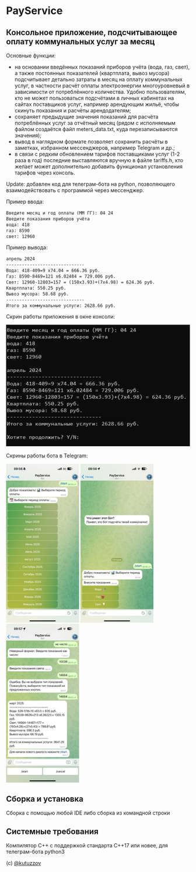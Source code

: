 # PayService
## Консольное приложение, подсчитывающее оплату коммунальных услуг за месяц
Основные функции:
- на основании введённых показаний приборов учёта (вода, газ, свет), а также постоянных показателей (квартплата, вывоз мусора) подсчитывает детально затраты в месяц на оплату коммунальных услуг, в частности расчёт оплаты электроэнергии многоуровневый в зависимости от потреблённого количества. Удобно пользователям, кто не может пользоваться подсчётами в личных кабинетах на сайтах поставщиков услуг, например арендующим жильё, чтобы скинуть показания и расчёты арендодателям;
- сохраняет предыдущие значения показаний для расчёта потреблённых услуг за отчётный месяц (рядом с исполняемым файлом создаётся файл meters_data.txt, куда перезаписываются значения);
- вывод в наглядном формате позволяет сохранить расчёты в заметках, избранном мессенджеров, например Telegram и др.;
- в связи с редким обновлением тарифов поставщиками услуг (1-2 раза в год) последние выставляются вручную в файле tariffs.h, кто желает может дополнительно добавить функционал установления тарифов через консоль.

Update: добавлен код для телеграм-бота на python, позволяющего взаимодействовать с программой через мессенджер.

Пример ввода:
```
Введите месяц и год оплаты (MM ГГ): 04 24
Введите показания приборов учёта
вода: 418
газ: 8590
свет: 12960
```
Пример вывода:
```
апрель 2024
------------------------------
Вода: 418-409=9 x74.04 = 666.36 руб.
Газ: 8590-8469=121 x6.02484 = 729.006 руб.
Свет: 12960-12803=157 = (150x3.93)+(7x4.98) = 624.36 руб.
Квартплата: 550.25 руб.
Вывоз мусора: 58.68 руб.
------------------------------
Итого за коммунальные услуги: 2628.66 руб.
```
Скрин работы приложения в окне консоли:

![](https://github.com/kutuzzov/PayService/blob/main/images/ps.png)

Скрины работы бота в Telegram:

<img src="images/photo_2025-04-04_09-59-14.jpg" alt="Пример изображения" width="200"> <img src="images/photo_2025-04-04_09-59-15.jpg" alt="Пример изображения" width="200"> <img src="images/photo_2025-04-04_09-59-16.jpg" alt="Пример изображения" width="200">

## Сборка и установка
Сборка с помощью любой IDE либо сборка из командной строки

## Системные требования
Компилятор С++ с поддержкой стандарта C++17 или новее, для телеграм-бота python3

(с) [@kutuzzov](https://github.com/kutuzzov/)
